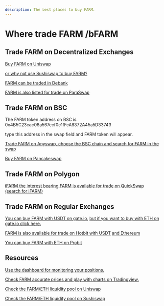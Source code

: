 ```yaml
---
description: The best places to buy FARM.
---
```


# Where trade FARM /bFARM

## Trade FARM on Decentralized Exchanges

[Buy FARM on Uniswap](https://app.uniswap.org/#/swap)  
  
[or why not use Sushiswap to buy FARM?](https://app.sushi.com/swap)  
  
[FARM can be traded in Debank](https://debank.com/swap?amount=1&from=eth&to=0xa0246c9032bc3a600820415ae600c6388619a14d)  
  
[FARM is also listed for trade on ParaSwap](https://paraswap.io/#/?network=ethereum)

## Trade FARM on BSC

The FARM token address on BSC is 0x4B5C23cac08a567ecf0c1fFcA8372A45a5D33743

type this address in the swap field and FARM token will appear. 

[Trade FARM on Anyswap, choose  the BSC chain and search for FARM in the swap](https://anyswap.exchange/swap)  
  
[Buy FARM on Pancakeswap](https://exchange.pancakeswap.finance/#/swap)

## Trade FARM on Polygon

[iFARM the interest bearing FARM is available for trade on QuickSwap \(search for iFARM\)](https://quickswap.exchange/#/swap)

## Trade FARM on Regular Exchanges

[You can buy FARM with USDT on gate.io](https://www.gate.io/en/trade/FARM_USDT), [but if you want to buy with ETH on gate.io click here.](https://www.gate.io/en/trade/FARM_ETH)

[FARM is also available for trade on Hotbit with USDT](https://www.hotbit.io/exchange?symbol=FARM_USDT) [and Ethereum](https://www.hotbit.io/exchange?symbol=FARM_ETH)

[You can buy FARM with ETH on Probit](https://www.probit.com/app/exchange/FARM-ETH)

##  Resources 

[Use the dashboard for monitoring your positions. ](https://harvest-dashboard.xyz/)

[Check FARM accurate prices and play with charts on Tradingview.](https://www.tradingview.com/symbols/FARMWETH/)

[Check the FARM/ETH liquidity pool on Uniswap ](https://v2.info.uniswap.org/pair/0x56feaccb7f750b997b36a68625c7c596f0b41a58)  
  
[Check the FARM/ETH liquidity pool on Sushiswap](https://analytics.sushi.com/tokens/0xa0246c9032bc3a600820415ae600c6388619a14d)  
  



